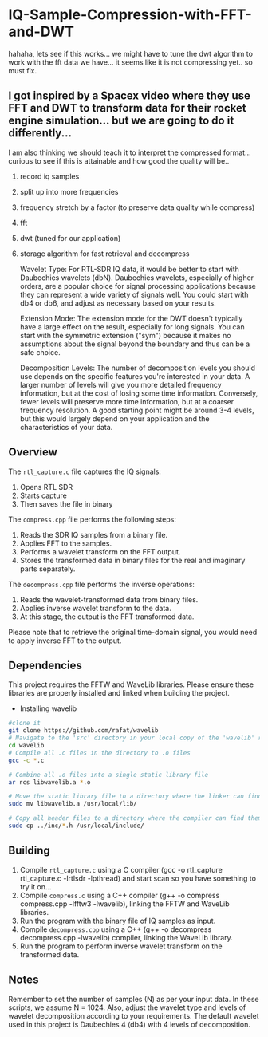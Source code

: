 # IQ-Sample-Compression-with-FFT-and-DWT
hahaha, lets see if this works... we might have to tune the dwt algorithm to work with the fft data we have... it seems like it is not compressing yet.. so must fix.
## I got inspired by a Spacex video where they use FFT and DWT to transform data for their rocket engine simulation... but we are going to do it differently...

I am also thinking we should teach it to interpret the compressed format... curious to see if this is attainable and how good the quality will be..

1. record iq samples
2. split up into more frequencies
3. frequency stretch by a factor (to preserve data quality while compress)
4. fft
5. dwt (tuned for our application)
6. storage algorithm for fast retrieval and decompress

    Wavelet Type: For RTL-SDR IQ data, it would be better to start with Daubechies wavelets (dbN). Daubechies wavelets, especially of higher orders, are a popular choice for signal processing applications because they can represent a wide variety of signals well. You could start with db4 or db6, and adjust as necessary based on your results.

    Extension Mode: The extension mode for the DWT doesn't typically have a large effect on the result, especially for long signals. You can start with the symmetric extension ("sym") because it makes no assumptions about the signal beyond the boundary and thus can be a safe choice.

    Decomposition Levels: The number of decomposition levels you should use depends on the specific features you're interested in your data. A larger number of levels will give you more detailed frequency information, but at the cost of losing some time information. Conversely, fewer levels will preserve more time information, but at a coarser frequency resolution. A good starting point might be around 3-4 levels, but this would largely depend on your application and the characteristics of your data.

## Overview

The `rtl_capture.c` file captures the IQ signals:

1. Opens RTL SDR 
2. Starts capture
3. Then saves the file in binary

The `compress.cpp` file performs the following steps:

1. Reads the SDR IQ samples from a binary file.
2. Applies FFT to the samples.
3. Performs a wavelet transform on the FFT output.
4. Stores the transformed data in binary files for the real and imaginary parts separately.

The `decompress.cpp` file performs the inverse operations:

1. Reads the wavelet-transformed data from binary files.
2. Applies inverse wavelet transform to the data.
3. At this stage, the output is the FFT transformed data. 

Please note that to retrieve the original time-domain signal, you would need to apply inverse FFT to the output.

## Dependencies

This project requires the FFTW and WaveLib libraries. Please ensure these libraries are properly installed and linked when building the project.

- Installing wavelib
```bash
#clone it
git clone https://github.com/rafat/wavelib
# Navigate to the 'src' directory in your local copy of the 'wavelib' repository
cd wavelib
# Compile all .c files in the directory to .o files
gcc -c *.c

# Combine all .o files into a single static library file
ar rcs libwavelib.a *.o

# Move the static library file to a directory where the linker can find it
sudo mv libwavelib.a /usr/local/lib/

# Copy all header files to a directory where the compiler can find them
sudo cp ../inc/*.h /usr/local/include/
```

## Building

1. Compile `rtl_capture.c` using a C compiler (gcc -o rtl_capture rtl_capture.c -lrtlsdr -lpthread) and start scan so you have something to try it on...
2. Compile `compress.c` using a C++ compiler (g++ -o compress compress.cpp -lfftw3 -lwavelib), linking the FFTW and WaveLib libraries.
3. Run the program with the binary file of IQ samples as input.
4. Compile `decompress.cpp` using a C++ (g++ -o decompress decompress.cpp -lwavelib) compiler, linking the WaveLib library.
5. Run the program to perform inverse wavelet transform on the transformed data.

## Notes

Remember to set the number of samples (N) as per your input data. In these scripts, we assume N = 1024. Also, adjust the wavelet type and levels of wavelet decomposition according to your requirements. The default wavelet used in this project is Daubechies 4 (db4) with 4 levels of decomposition.
